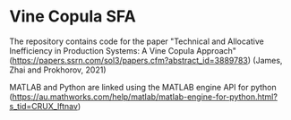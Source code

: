# Vine Copula SFA

The repository contains code for the paper "Technical and Allocative Inefficiency in Production Systems: A Vine Copula Approach" (https://papers.ssrn.com/sol3/papers.cfm?abstract_id=3889783) (James, Zhai and Prokhorov, 2021)

MATLAB and Python are linked using the MATLAB engine API for python (https://au.mathworks.com/help/matlab/matlab-engine-for-python.html?s_tid=CRUX_lftnav)
 
